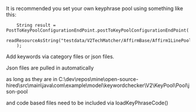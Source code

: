 It is recommended you set your own keyphrase pool using something like this:

        String result = PostToKeyPoolConfigurationEndPoint.postToKeyPoolConfigurationEndPoint(
                readResourceAsString("testdata/V2TechMatcher/AffirmBase/Affirm1LinePool1LineJD1LineResumeTest1/p.json")
        );

Add keywords via category files or json files.

Json files are pulled in automatically

as long as they are in
C:\dev\repos\mine\open-source-hired\src\main\java\com\example\model\keywordchecker\V2\KeyPool\Pool\json-pool

and code based files need to be included via loadKeyPhraseCode()

